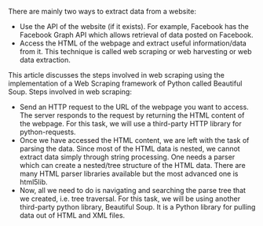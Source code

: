 There are mainly two ways to extract data from a website:

* Use the API of the website (if it exists). For example, Facebook has the Facebook Graph API which allows retrieval of data posted on Facebook.
* Access the HTML of the webpage and extract useful information/data from it. This technique is called web scraping or web harvesting or web data extraction.
  
This article discusses the steps involved in web scraping using the implementation of a Web Scraping framework of Python called Beautiful Soup. Steps involved in web scraping:

* Send an HTTP request to the URL of the webpage you want to access. The server responds to the request by returning the HTML content of the webpage. For this task, we will use a third-party HTTP library for python-requests.
* Once we have accessed the HTML content, we are left with the task of parsing the data. Since most of the HTML data is nested, we cannot extract data simply through string processing. One needs a parser which can create a nested/tree structure of the HTML data. There are many HTML parser libraries available but the most advanced one is html5lib.
* Now, all we need to do is navigating and searching the parse tree that we created, i.e. tree traversal. For this task, we will be using another third-party python library, Beautiful Soup. It is a Python library for pulling data out of HTML and XML files.
